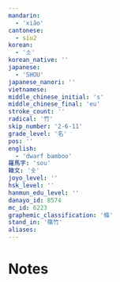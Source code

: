 ```yaml
---
mandarin:
  - 'xiǎo'
cantonese:
  - siu2
korean:
  - '소'
korean_native: ''
japanese:
  - 'SHOU'
japanese_nanori: ''
vietnamese:
middle_chinese_initial: 's'
middle_chinese_final: 'eu'
stroke_count: ''
radical: '竹'
skip_number: '2-6-11'
grade_level: '名'
pos: ''
english:
  - 'dwarf bamboo'
羅馬字: 'sou'
韓文: '솟'
joyo_level: ''
hsk_level: ''
hanmun_edu_level: ''
danayo_id: 8574
mc_id: 6223
graphemic_classification: '條'
stand_in: '篠竹'
aliases:
---
```


# Notes
